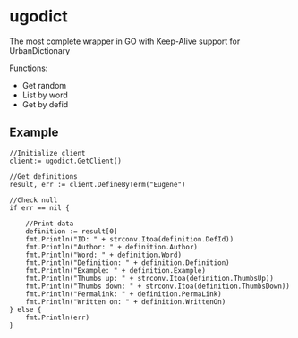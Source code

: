 # ugodict
The most complete wrapper in GO with Keep-Alive support for UrbanDictionary

Functions:
- Get random
- List by word
- Get by defid


## Example
```
//Initialize client
client:= ugodict.GetClient()

//Get definitions
result, err := client.DefineByTerm("Eugene")

//Check null
if err == nil {
    
    //Print data
    definition := result[0]
    fmt.Println("ID: " + strconv.Itoa(definition.DefId))
    fmt.Println("Author: " + definition.Author)
    fmt.Println("Word: " + definition.Word)
    fmt.Println("Definition: " + definition.Definition)
    fmt.Println("Example: " + definition.Example)
    fmt.Println("Thumbs up: " + strconv.Itoa(definition.ThumbsUp))
    fmt.Println("Thumbs down: " + strconv.Itoa(definition.ThumbsDown))
    fmt.Println("Permalink: " + definition.PermaLink)
    fmt.Println("Written on: " + definition.WrittenOn)
} else {
    fmt.Println(err)
}
```
